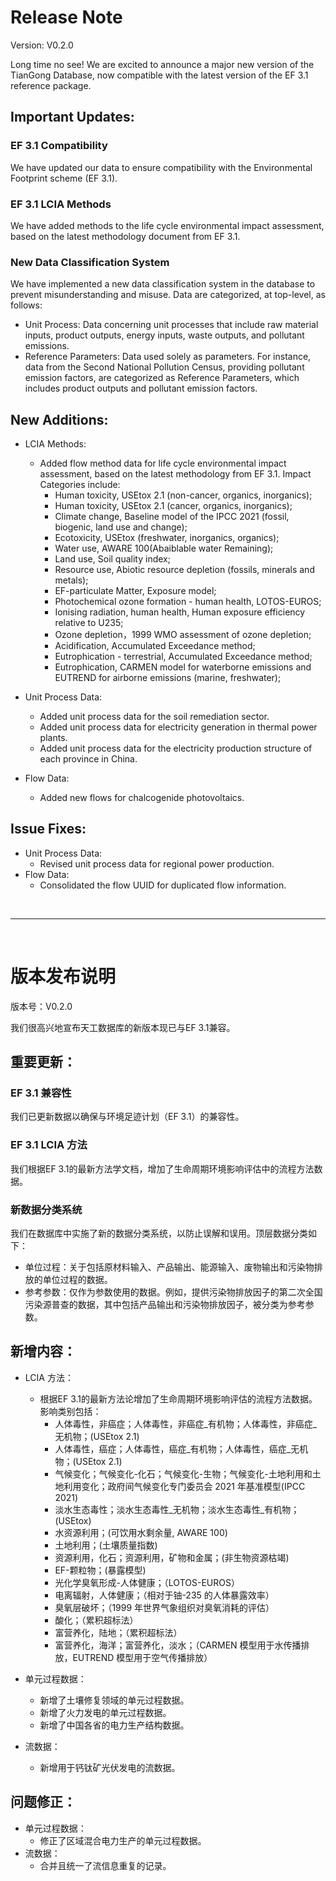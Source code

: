 # Release Note

Version: V0.2.0

Long time no see! We are excited to announce a major new version of the TianGong Database, now compatible with the latest version of the EF 3.1 reference package.

## Important Updates:
### EF 3.1 Compatibility
We have updated our data to ensure compatibility with the Environmental Footprint scheme (EF 3.1).

### EF 3.1 LCIA Methods
We have added methods to the life cycle environmental impact assessment, based on the latest methodology document from EF 3.1.

### New Data Classification System
We have implemented a new data classification system in the database to prevent misunderstanding and misuse. Data are categorized, at top-level, as follows:
- Unit Process: Data concerning unit processes that include raw material inputs, product outputs, energy inputs, waste outputs, and pollutant emissions.
- Reference Parameters: Data used solely as parameters. For instance, data from the Second National Pollution Census, providing pollutant emission factors, are categorized as Reference Parameters, which includes product outputs and pollutant emission factors.


## New Additions:

- LCIA Methods:
  - Added flow method data for life cycle environmental impact assessment, based on the latest methodology from EF 3.1. Impact Categories include: 
    - Human toxicity, USEtox 2.1 (non-cancer, organics, inorganics);
    - Human toxicity, USEtox 2.1 (cancer, organics, inorganics);
    - Climate change, Baseline model of the IPCC 2021 (fossil, biogenic, land use and change);
    - Ecotoxicity, USEtox (freshwater, inorganics, organics);
    - Water use, AWARE 100(Abaiblable water Remaining);
    - Land use, Soil quality index;
    - Resource use, Abiotic resource depletion (fossils, minerals and metals);
    - EF-particulate Matter, Exposure model; 
    - Photochemical ozone formation - human health, LOTOS-EUROS;
    - Ionising radiation, human health, Human exposure efficiency relative to U235;
    - Ozone depletion，1999 WMO assessment of ozone depletion;
    - Acidification, Accumulated Exceedance method;
    - Eutrophication - terrestrial, Accumulated Exceedance method;
    - Eutrophication, CARMEN model for waterborne emissions and EUTREND for airborne emissions (marine, freshwater);
  
- Unit Process Data:
  - Added unit process data for the soil remediation sector.
  - Added unit process data for electricity generation in thermal power plants.
  - Added unit process data for the electricity production structure of each province in China.

- Flow Data:
  - Added new flows for chalcogenide photovoltaics.
 

## Issue Fixes:

- Unit Process Data:
  - Revised unit process data for regional power production.
- Flow Data:
  - Consolidated the flow UUID for duplicated flow information.

<br>

---

<br>

# 版本发布说明

版本号：V0.2.0

我们很高兴地宣布天工数据库的新版本现已与EF 3.1兼容。

## 重要更新：
### EF 3.1 兼容性
我们已更新数据以确保与环境足迹计划（EF 3.1）的兼容性。

### EF 3.1 LCIA 方法
我们根据EF 3.1的最新方法学文档，增加了生命周期环境影响评估中的流程方法数据。

### 新数据分类系统
我们在数据库中实施了新的数据分类系统，以防止误解和误用。顶层数据分类如下：
- 单位过程：关于包括原材料输入、产品输出、能源输入、废物输出和污染物排放的单位过程的数据。
- 参考参数：仅作为参数使用的数据。例如，提供污染物排放因子的第二次全国污染源普查的数据，其中包括产品输出和污染物排放因子，被分类为参考参数。

## 新增内容：

- LCIA 方法：
  - 根据EF 3.1的最新方法论增加了生命周期环境影响评估的流程方法数据。影响类别包括：
    - 人体毒性，非癌症；人体毒性，非癌症_有机物；人体毒性，非癌症_无机物；(USEtox 2.1)
    - 人体毒性，癌症；人体毒性，癌症_有机物；人体毒性，癌症_无机物；(USEtox 2.1)
    - 气候变化；气候变化-化石；气候变化-生物；气候变化-土地利用和土地利用变化；政府间气候变化专门委员会 2021 年基准模型(IPCC 2021)
    - 淡水生态毒性；淡水生态毒性_无机物；淡水生态毒性_有机物；(USEtox)
    - 水资源利用；(可饮用水剩余量, AWARE 100)
    - 土地利用；(土壤质量指数)
    - 资源利用，化石；资源利用，矿物和金属；(非生物资源枯竭)
    - EF-颗粒物；(暴露模型)
    - 光化学臭氧形成-人体健康；（LOTOS-EUROS）
    - 电离辐射，人体健康；（相对于铀-235 的人体暴露效率）
    - 臭氧层破坏；（1999 年世界气象组织对臭氧消耗的评估）
    - 酸化；（累积超标法）
    - 富营养化，陆地；（累积超标法）
    - 富营养化，海洋；富营养化，淡水；（CARMEN 模型用于水传播排放，EUTREND 模型用于空气传播排放）
  
- 单元过程数据：
  - 新增了土壤修复领域的单元过程数据。
  - 新增了火力发电的单元过程数据。
  - 新增了中国各省的电力生产结构数据。
  
- 流数据：
  - 新增用于钙钛矿光伏发电的流数据。

## 问题修正：

- 单元过程数据：
  - 修正了区域混合电力生产的单元过程数据。
- 流数据：
  - 合并且统一了流信息重复的记录。